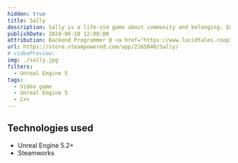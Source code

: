 ```yaml
---
hidden: true
title: Sally
description: Sally is a life-sim game about community and belonging. Embark on a grand journey aboard a magic flying ship.
publishDate: 2024-06-10 12:00:00
attribution: Backend Programmer @ <a href="https://www.lucidtales.coop">Lucid Tales</a>
url: https://store.steampowered.com/app/2165040/Sally/
# videoPreview:
img: ./sally.jpg
filters:
  - Unreal Engine 5
tags:
  - Video game
  - Unreal Engine 5
  - C++
---
```


## Technologies used

- Unreal Engine 5.2+
- Steamworks
